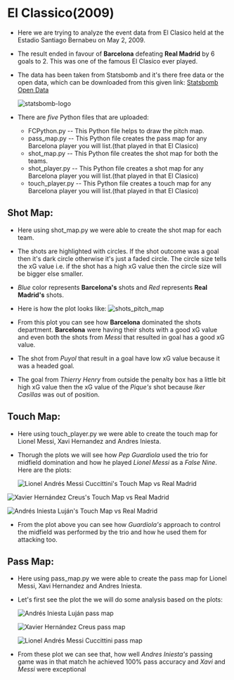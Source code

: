 # El Classico(2009)

* Here we are trying to analyze the event data from El Clasico held at the Estadio Santiago Bernabeu on May 2, 2009.

* The result ended in favour of **Barcelona** defeating **Real Madrid** by 6 goals to 2. This was one of the famous El Clasico ever played.

* The data has been taken from Statsbomb and it's there free data or the open data, which can be downloaded from this given link: [Statsbomb Open Data](https://github.com/statsbomb/open-data)
  
  ![statsbomb-logo](https://user-images.githubusercontent.com/33928040/79592082-140e9980-80f7-11ea-930b-5fdc9b0d9b3e.png)

* There are *five* Python files that are uploaded:
  * FCPython.py -- This Python file helps to draw the pitch map.
  * pass_map.py -- This Python file creates the pass map for any Barcelona player you will list.(that played in that El Clasico)
  * shot_map.py -- This Python file creates the shot map for both the teams.
  * shot_player.py -- This Python file creates a shot map for any Barcelona player you will list.(that played in that El Clasico)
  * touch_player.py -- This Python file creates a touch map for any Barcelona player you will list.(that played in that El Clasico)
  
## Shot Map:

* Here using shot_map.py we were able to create the shot map for each team.

* The shots are highlighted with circles. If the shot outcome was a goal then it's dark circle otherwise it's just a faded circle. The circle size tells the xG value i.e. if the shot has a high xG value then the circle size will be bigger else smaller.

* *Blue* color represents **Barcelona's** shots and *Red* represents **Real Madrid's** shots.

* Here is how the plot looks like:
  ![shots_pitch_map](https://user-images.githubusercontent.com/33928040/79593528-386b7580-80f9-11ea-9325-8e4737924a55.jpg)

* From this plot you can see how **Barcelona** dominated the shots department. **Barcelona** were having their shots with a good xG value and even both the shots from *Messi* that resulted in goal has a good xG value.

* The shot from *Puyol* that result in a goal have low xG value because it was a headed goal.

* The goal from *Thierry Henry* from outside the penalty box has a little bit high xG value then the xG value of the *Pique's* shot because *Iker Casillas* was out of position.

## Touch Map:

* Here using touch_player.py we were able to create the touch map for Lionel Messi, Xavi Hernandez and Andres Iniesta.

* Thorugh the plots we will see how *Pep Guardiola* used the trio for midfield domination and how he played *Lionel Messi* as a *False Nine*. Here are the plots:
  
  ![Lionel Andrés Messi Cuccittini's Touch Map vs Real Madrid](https://user-images.githubusercontent.com/33928040/79594973-ac0e8200-80fb-11ea-9607-7e2cec12de48.png)
  
![Xavier Hernández Creus's Touch Map vs Real Madrid](https://user-images.githubusercontent.com/33928040/79594974-add84580-80fb-11ea-839e-3b31d746ff8a.png)

![Andrés Iniesta Luján's Touch Map vs Real Madrid](https://user-images.githubusercontent.com/33928040/79594975-ae70dc00-80fb-11ea-9f2b-5d739e570a8f.png)

* From the plot above you can see how *Guardiola's* approach to control the midfield was performed by the trio and how he used them for attacking too. 

## Pass Map:

* Here using pass_map.py we were able to create the pass map for Lionel Messi, Xavi Hernandez and Andres Iniesta.

* Let's first see the plot the we will do some analysis based on the plots:
  
  ![Andrés Iniesta Luján pass map](https://user-images.githubusercontent.com/33928040/79595666-e0cf0900-80fc-11ea-940f-9dda78441d1a.jpg)
  
  ![Xavier Hernández Creus pass map](https://user-images.githubusercontent.com/33928040/79595654-de6caf00-80fc-11ea-8911-94ff4db9b04d.jpg)
  
  ![Lionel Andrés Messi Cuccittini pass map](https://user-images.githubusercontent.com/33928040/79595646-dc0a5500-80fc-11ea-9c77-967a4f898da9.jpg)
 
 * From these plot we can see that, how well *Andres Iniesta's* passing game was in that match he achieved 100% pass accuracy and *Xavi* and *Messi* were exceptional
